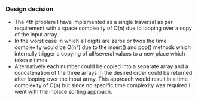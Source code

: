 ### Design decision
- The 4th problem I have implemented as a single traversal as per requirement with a space complexity of O(n) due to looping over a copy of the input array.  
- In the worst case in which all digits are zeros or twos the time complexity would be O(n²) due to the insert() and pop() methods which internally trigger a copying of all/several values to a new place which takes n times.
- Alternatively each number could be copied into a separate array and a concatenation of the three arrays in the desired order could be returned after looping over the input array. This approach would result in a time complexity of O(n) but since no specific time complexity was required I went with the inplace sorting approach.
